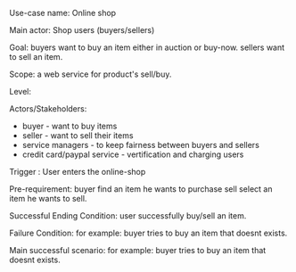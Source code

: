 Use-case name:
Online shop

Main actor:
Shop users (buyers/sellers)

Goal:
buyers want to buy an item either in auction or buy-now.
sellers want to sell an item.

Scope:
a web service for product's sell/buy.

Level:


Actors/Stakeholders:

<ul>
<li>buyer - want to buy items</li>
<li>seller - want to sell their items</li>
<li>service managers - to keep fairness between buyers and sellers</li>
<li>credit card/paypal service - vertification and charging users</li>
</ul>

Trigger :
User enters the online-shop

Pre-requirement:
buyer find an item he wants to purchase
sell select an item he wants to sell.

Successful Ending Condition:
user successfully buy/sell an item.

Failure Condition:
for example: buyer tries to buy an item that doesnt exists.

Main successful scenario:
for example: buyer tries to buy an item that doesnt exists.